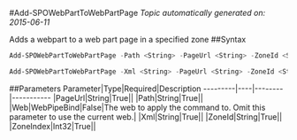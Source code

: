#Add-SPOWebPartToWebPartPage
*Topic automatically generated on: 2015-06-11*

Adds a webpart to a web part page in a specified zone
##Syntax
```powershell
Add-SPOWebPartToWebPartPage -Path <String> -PageUrl <String> -ZoneId <String> -ZoneIndex <Int32> [-Web <WebPipeBind>]
```


```powershell
Add-SPOWebPartToWebPartPage -Xml <String> -PageUrl <String> -ZoneId <String> -ZoneIndex <Int32> [-Web <WebPipeBind>]
```


##Parameters
Parameter|Type|Required|Description
---------|----|--------|-----------
|PageUrl|String|True||
|Path|String|True||
|Web|WebPipeBind|False|The web to apply the command to. Omit this parameter to use the current web.|
|Xml|String|True||
|ZoneId|String|True||
|ZoneIndex|Int32|True||
<!-- Ref: AF25CB5A96597A73DE3C6224A3A5E82E -->